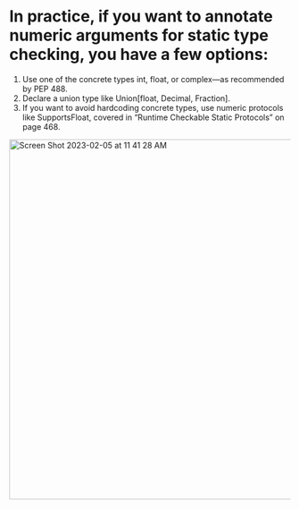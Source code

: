 # In practice, if you want to annotate numeric arguments for static type checking, you have a few options:
1. Use one of the concrete types int, float, or complex—as recommended by PEP 488.
2. Declare a union type like Union[float, Decimal, Fraction].
3. If you want to avoid hardcoding concrete types, use numeric protocols like SupportsFloat, covered in “Runtime Checkable Static Protocols” on page 468.

<img width="644" alt="Screen Shot 2023-02-05 at 11 41 28 AM" src="https://user-images.githubusercontent.com/73077953/216841041-4075dffe-337b-4dfd-9223-1f9ba721598b.png">
